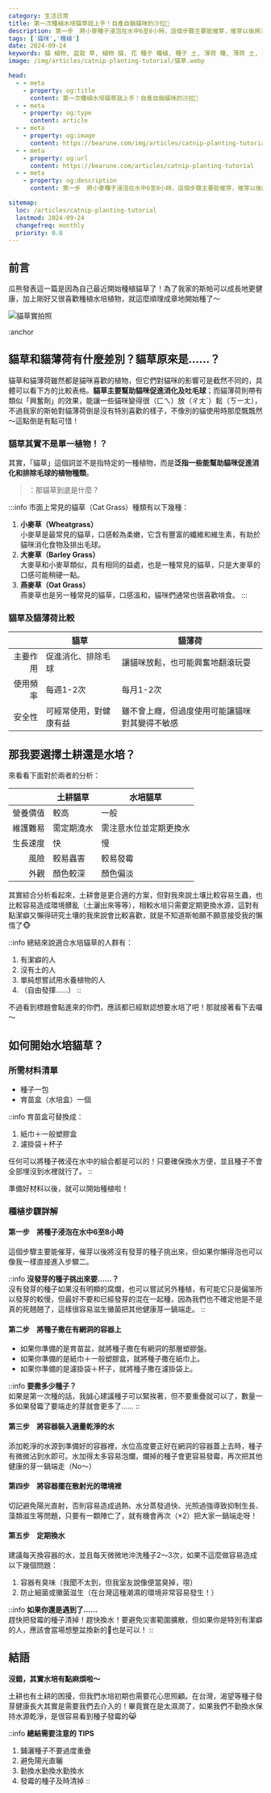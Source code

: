 ```yaml
---
category: 生活日常
title: 第一次種植水培貓草就上手！自產自銷貓咪的沙拉🌱
description: 第一步　將小麥種子浸泡在水中6至8小時，這個步驟主要能催芽，催芽以後將沒有發芽的種子挑出來。第二步 將小麥種子撒在有網洞的容器上，如果你準備的是育苗盆，就將小麥種子撒在有網洞的那層塑膠盤。如果你準備的是紙巾＋一般塑膠盒，就將小麥種子撒在紙巾上。如果你準備的是濾掛袋＋杯子，就將小麥種子撒在濾掛袋上。
tags: ['貓咪','種植']
date: 2024-09-24
keywords: 貓 植物, 盆栽 草, 植物 貓, 花 種子 種植, 種子 土, 薄荷 種, 薄荷 土, 薄荷 養, 盆栽 水, 薄荷 土壤, 薄荷 光照, 薄荷 陽光, 植物 容器
image: /img/articles/catnip-planting-tutorial/貓草.webp

head:
  - - meta
    - property: og:title
      content: 第一次種植水培貓草就上手！自產自銷貓咪的沙拉🌱
  - - meta
    - property: og:type
      content: article
  - - meta
    - property: og:image
      content: https://bearune.com/img/articles/catnip-planting-tutorial/貓草.webp
  - - meta
    - property: og:url
      content: https://bearune.com/articles/catnip-planting-tutorial
  - - meta
    - property: og:description
      content: 第一步　將小麥種子浸泡在水中6至8小時，這個步驟主要能催芽，催芽以後將沒有發芽的種子挑出來。第二步 將小麥種子撒在有網洞的容器上，如果你準備的是育苗盆，就將小麥種子撒在有網洞的那層塑膠盤。如果你準備的是紙巾＋一般塑膠盒，就將小麥種子撒在紙巾上。如果你準備的是濾掛袋＋杯子，就將小麥種子撒在濾掛袋上。

sitemap:
  loc: /articles/catnip-planting-tutorial
  lastmod: 2024-09-24
  changefreq: monthly
  priority: 0.8
---
```


## 前言

瓜熊發表這一篇是因為自己最近開始種植貓草了！為了我家的斯帕可以成長地更健康，加上剛好又很喜歡種植水培植物，就這麼順理成章地開始種了～

![貓草實拍照](/img/articles/catnip-planting-tutorial/貓草.webp)

:anchor

## 貓草和貓薄荷有什麼差別？貓草原來是……？

貓草和貓薄荷雖然都是貓咪喜歡的植物，但它們對貓咪的影響可是截然不同的，具體可以看下方的比較表格。**貓草主要幫助貓咪促進消化及吐毛球**；而貓薄荷則帶有類似「興奮劑」的效果，能讓一些貓咪變得很（ㄈㄟ）放（ㄔㄤˊ）鬆（ㄎㄧㄤ），不過我家的斯帕對貓薄荷倒是沒有特別喜歡的樣子，不像別的貓使用時那麼飄飄然～這點倒是有點可惜！

### 貓草其實不是單一植物！？

其實，「貓草」這個詞並不是指特定的一種植物，而是**泛指一些能幫助貓咪促進消化和排除毛球的植物種類**。

> ：那貓草到底是什麼？

:::info
市面上常見的貓草（Cat Grass）種類有以下幾種：
1. **小麥草（Wheatgrass）**  
    小麥草是最常見的貓草，口感較為柔嫩，它含有豐富的纖維和維生素，有助於貓咪消化食物及排出毛球。
2. **大麥草（Barley Grass）**  
    大麥草和小麥草類似，具有相同的益處，也是一種常見的貓草，只是大麥草的口感可能稍硬一點。
3. **燕麥草（Oat Grass）**  
    燕麥草也是另一種常見的貓草，口感溫和，貓咪們通常也很喜歡啃食。
:::

### 貓草及貓薄荷比較

|          | 貓草                   | 貓薄荷                                         |
| -------: | ---------------------- | ---------------------------------------------- |
| 主要作用 | 促進消化、排除毛球     | 讓貓咪放鬆，也可能興奮地翻滾玩耍               |
| 使用頻率 | 每週1-2次              | 每月1-2次                                      |
|   安全性 | 可經常使用，對健康有益 | 雖不會上癮，但過度使用可能讓貓咪對其變得不敏感 |

## 那我要選擇土耕還是水培？

來看看下面對於兩者的分析：

|          | 土耕貓草   | 水培貓草               |
| -------: | ---------- | ---------------------- |
| 營養價值 | 較高       | 一般                   |
| 維護難易 | 需定期澆水 | 需注意水位並定期更換水 |
| 生長速度 | 快         | 慢                     |
|     風險 | 較易蟲害   | 較易發霉               |
|     外觀 | 顏色較深   | 顏色偏淡               |

其實綜合分析看起來，土耕會是更合適的方案，但對我來說土壤比較容易生蟲，也比較容易造成環境髒亂（土灑出來等等），相較水培只需要定期更換水源，這對有點潔癖又懶得研究土壤的我來說會比較喜歡，就是不知道斯帕願不願意接受我的懶惰了🐵

::info
總結來說適合水培貓草的人群有：
1. 有潔癖的人
2. 沒有土的人
3. 單純想嘗試用水養植物的人
4. （自由發揮……）
::

不過看到標題會點進來的你們，應該都已經默認想要水培了吧！那就接著看下去囉～

## 如何開始水培貓草？

### 所需材料清單

- 種子一包
- 育苗盒（水培盒）一個

<!-- <ClientOnly>
  <ProductList title="為你的主子挑選…" :product="[
    { title: '有機無農藥 貓草種子', money: '35', imageUrl: 'https://down-tw.img.susercontent.com/file/tw-11134207-7r98t-lpm86pixara988@resize_w900_nl.webp', url: 'https://s.shopee.tw/8KWyVzylLs' },
    { title: '自種貓草水培貓草盆栽', money: '29', imageUrl: 'https://down-tw.img.susercontent.com/file/tw-11134207-7r98t-lxawfsubn02u05@resize_w450_nl.webp', url: 'https://s.shopee.tw/8zmg4SneLq' },
    // { title: '撞色貓草盆栽 貓草', money: '79', imageUrl: 'https://down-tw.img.susercontent.com/file/tw-11134207-7r98p-ls7cpv8n0bf69b@resize_w450_nl.webp', url: 'https://s.shopee.tw/AUbTrHgSeF' }
  ]"/>
</ClientOnly> -->

::info
育苗盒可替換成：
1. 紙巾＋一般塑膠盒
2. 濾掛袋＋杯子

任何可以將種子微浸在水中的組合都是可以的！只要確保換水方便，並且種子不會全部埋沒到水裡就行了。
::

準備好材料以後，就可以開始種植啦！

### 種植步驟詳解

#### 第一步　將種子浸泡在水中6至8小時

這個步驟主要能催芽，催芽以後將沒有發芽的種子挑出來，但如果你懶得泡也可以像我一樣直接進入步驟二。

::info
**沒發芽的種子挑出來要……？**  
沒有發芽的種子如果沒有明顯的腐爛，也可以嘗試另外種植，有可能它只是偏笨所以發芽的較慢，但最好不要和已經發芽的混在一起種，因為我們也不確定他是不是真的死翹翹了，這樣很容易滋生黴菌把其他健康芽一鍋端走。
::

#### 第二步　將種子撒在有網洞的容器上

- 如果你準備的是育苗盆，就將種子撒在有網洞的那層塑膠盤。
- 如果你準備的是紙巾＋一般塑膠盒，就將種子撒在紙巾上。
- 如果你準備的是濾掛袋＋杯子，就將種子撒在濾掛袋上。

::info
**要撒多少種子？**  
如果是第一次種的話，我誠心建議種子可以緊挨著，但不要重疊就可以了，數量一多如果發霉了要端走的芽就會更多了……
::

#### 第三步　將容器裝入適量乾淨的水

添加乾淨的水源到準備好的容器裡，水位高度要正好在網洞的容器蓋上去時，種子有微微沾到水即可。水加得太多容易泡爛，爛掉的種子會更容易發霉，再次把其他健康的芽一鍋端走（No～）

#### 第四步　將容器擺在散射光的環境裡

切記避免陽光直射，否則容易造成過熱、水分蒸發過快、光照過強導致抑制生長、藻類滋生等問題，只要有一顆陣亡了，就有機會再次（×2）把大家一鍋端走呀！

#### 第五步　定期換水

建議每天換容器的水，並且每天微微地沖洗種子2～3次，如果不這麼做容易造成以下幾個問題：

1. 容器有臭味（我聞不太到，但我室友說像便當臭掉，噁）
2. 防止細菌或黴菌滋生（在台灣這種潮濕的環境非常容易發生！）

::info
**如果你還是遇到了……**  
趕快把發霉的種子清掉！趕快換水！要避免災害範圍擴散，但如果你是特別有潔癖的人，應該會當場想整盆換新的🤣也是可以！
::

## 結語

**沒錯，其實水培有點麻煩啦～**

土耕也有土耕的困擾，但我們水培初期也需要花心思照顧。在台灣，渴望等種子發芽健康長大其實是需要我們去介入的！畢竟實在是太濕潤了，如果我們不勤換水保持水源乾淨，是很容易看到種子發霉的😹

::info
**總結需要注意的 TIPS**
1. 鋪灑種子不要過度重疊
2. 避免陽光直曬
3. 勤換水勤換水勤換水
4. 發霉的種子及時清掉
::